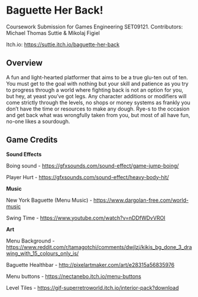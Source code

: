 # Baguette Her Back!

Coursework Submission for Games Engineering SET09121.
Contributors: Michael Thomas Suttie & Mikolaj Figiel

Itch.io: https://suttie.itch.io/baguette-her-back

## Overview

A fun and light-hearted platformer that aims to be a true glu-ten out of ten. You must get to the goal 
with nothing but your skill and patience as you try to progress through a world where fighting back is 
not an option for you, but hey, at yeast you’ve got legs. Any character additions or modifiers will 
come strictly through the levels, no shops or money systems as frankly you don’t have the time or 
resources to make any dough. Rye-s to the occasion and get back what was wrongfully taken from 
you, but most of all have fun, no-one likes a sourdough.

## Game Credits

**Sound Effects**

Boing sound - https://gfxsounds.com/sound-effect/game-jump-boing/

Player Hurt - https://gfxsounds.com/sound-effect/heavy-body-hit/

**Music**

New York Baguette (Menu Music) - https://www.dargolan-free.com/world-music

Swing Time - https://www.youtube.com/watch?v=nDDfWDvVROI

**Art**

Menu Background - https://www.reddit.com/r/tamagotchi/comments/dwjlzj/kikis_bg_done_3_drawing_with_15_colours_only_is/

Baguette Healthbar - http://pixelartmaker.com/art/e28315a56835976

Menu buttons - https://nectanebo.itch.io/menu-buttons

Level Tiles - https://gif-superretroworld.itch.io/interior-pack?download
